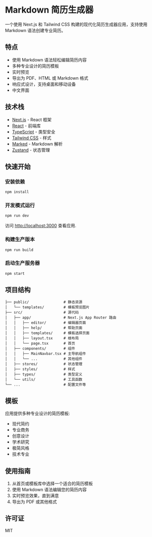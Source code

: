 # Markdown 简历生成器

一个使用 Next.js 和 Tailwind CSS 构建的现代化简历生成器应用，支持使用 Markdown 语法创建专业简历。

## 特点

- 使用 Markdown 语法轻松编辑简历内容
- 多种专业设计的简历模板
- 实时预览
- 导出为 PDF、HTML 或 Markdown 格式
- 响应式设计，支持桌面和移动设备
- 中文界面

## 技术栈

- [Next.js](https://nextjs.org/) - React 框架
- [React](https://reactjs.org/) - 前端库
- [TypeScript](https://www.typescriptlang.org/) - 类型安全
- [Tailwind CSS](https://tailwindcss.com/) - 样式
- [Marked](https://marked.js.org/) - Markdown 解析
- [Zustand](https://github.com/pmndrs/zustand) - 状态管理

## 快速开始

### 安装依赖

```bash
npm install
```

### 开发模式运行

```bash
npm run dev
```

访问 [http://localhost:3000](http://localhost:3000) 查看应用.

### 构建生产版本

```bash
npm run build
```

### 启动生产服务器

```bash
npm start
```

## 项目结构

```
├── public/                # 静态资源
│   └── templates/         # 模板预览图片
├── src/                   # 源代码
│   ├── app/               # Next.js App Router 路由
│   │   ├── editor/        # 编辑器页面
│   │   ├── help/          # 帮助页面
│   │   ├── templates/     # 模板选择页面
│   │   ├── layout.tsx     # 根布局
│   │   └── page.tsx       # 首页
│   ├── components/        # 组件
│   │   ├── MainNavbar.tsx # 主导航组件
│   │   └── ...            # 其他组件
│   ├── stores/            # 状态管理
│   ├── styles/            # 样式
│   ├── types/             # 类型定义
│   └── utils/             # 工具函数
└── ...                    # 配置文件等
```

## 模板

应用提供多种专业设计的简历模板:

- 现代简约
- 专业商务
- 创意设计
- 学术研究
- 极简风格
- 技术专业

## 使用指南

1. 从首页或模板库中选择一个适合的简历模板
2. 使用 Markdown 语法编辑您的简历内容
3. 实时预览效果，直到满意
4. 导出为 PDF 或其他格式

## 许可证

MIT
